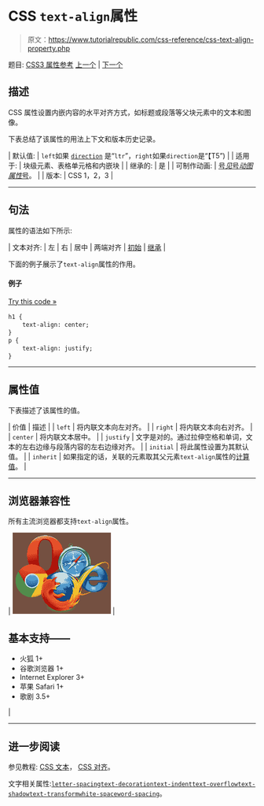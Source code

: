 # CSS `text-align`属性

> 原文：<https://www.tutorialrepublic.com/css-reference/css-text-align-property.php>

题目: [CSS3 属性参考](css3-properties.php) [上一个](css-table-layout-property.php) | [下一个](css3-text-align-last-property.php)

## 描述

CSS 属性设置内嵌内容的水平对齐方式，如标题或段落等父块元素中的文本和图像。

下表总结了该属性的用法上下文和版本历史记录。

| 默认值: | `left`如果 [`direction`](css-direction-property.php) 是“`ltr`”，`right`如果`direction`是“【T5”) |
| 适用于: | 块级元素、表格单元格和内嵌块 |
| 继承的: | 是 |
| 可制作动画: | [号*见*号*动图属性*号](css-animatable-properties.php)。 |
| 版本: | CSS 1，2，3 |

* * *

## 句法

属性的语法如下所示:

| 文本对齐: | 左 &#124; 右 &#124; 居中 &#124; 两端对齐 &#124; [初始](../definitions.php#initial) &#124; [继承](../definitions.php#inherit) |

下面的例子展示了`text-align`属性的作用。

#### 例子

[Try this code »](../codelab.php?topic=css&file=text-align-property "Try this code using online Editor")

```
h1 {
    text-align: center;
}
p {
    text-align: justify;
}
```

* * *

## 属性值

下表描述了该属性的值。

| 价值 | 描述 |
| `left` | 将内联文本向左对齐。 |
| `right` | 将内联文本向右对齐。 |
| `center` | 将内联文本居中。 |
| `justify` | 文字是对的。通过拉伸空格和单词，文本的左右边缘与段落内容的左右边缘对齐。 |
| `initial` | 将此属性设置为其默认值。 |
| `inherit` | 如果指定的话，关联的元素取其父元素`text-align`属性的[计算值](../definitions.php#computed-value)。 |

* * *

## 浏览器兼容性

所有主流浏览器都支持`text-align`属性。

| ![Browsers Icon](img/e9331123c77668c1832e541c2fca1002.png) | 

## 基本支持——

*   火狐 1+
*   谷歌浏览器 1+
*   Internet Explorer 3+
*   苹果 Safari 1+
*   歌剧 3.5+

 |

* * *

## 进一步阅读

参见教程: [CSS 文本](../css-tutorial/css-text.php)， [CSS 对齐](../css-tutorial/css-alignment.php)。

文字相关属性:[`letter-spacing`](css-letter-spacing-property.php)[`text-decoration`](css-text-decoration-property.php)[`text-indent`](css-text-indent-property.php)[`text-overflow`](css3-text-overflow-property.php)[`text-shadow`](css3-text-shadow-property.php)[`text-transform`](css-text-transform-property.php)[`white-space`](css-white-space-property.php)[`word-spacing`](css-word-spacing-property.php)。